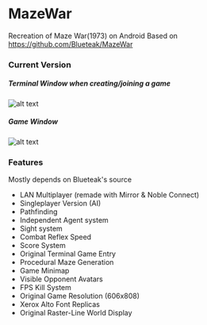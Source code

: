 # MazeWar
Recreation of Maze War(1973) on Android 
Based on https://github.com/Blueteak/MazeWar

### Current Version
##### Terminal Window when creating/joining a game<br />
![alt text](https://i.imgur.com/fhwmI46.png?1)<br />

##### Game Window<br />
![alt text](https://i.imgur.com/eAQd26v.jpg?1)<br />

### Features
  Mostly depends on Blueteak's source
  - LAN Multiplayer (remade with Mirror & Noble Connect)
  - Singleplayer Version (AI)
  - Pathfinding
  - Independent Agent system
  - Sight system
  - Combat Reflex Speed
  - Score System
  - Original Terminal Game Entry
  - Procedural Maze Generation
  - Game Minimap
  - Visible Opponent Avatars
  - FPS Kill System
  - Original Game Resolution (606x808)
  - Xerox Alto Font Replicas
  - Original Raster-Line World Display
